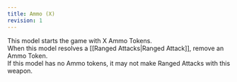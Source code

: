 ```yaml
---
title: Ammo (X)
revision: 1
---
```

This model starts the game with X Ammo Tokens.  
When this model resolves a [[Ranged Attacks|Ranged Attack]], remove an Ammo Token.  
If this model has no Ammo tokens, it may not make Ranged Attacks with this weapon.


